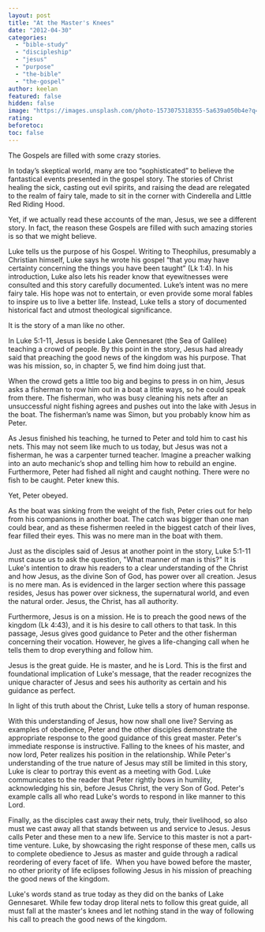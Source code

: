 ```yaml
---
layout: post
title: "At the Master's Knees"
date: "2012-04-30"
categories: 
  - "bible-study"
  - "discipleship"
  - "jesus"
  - "purpose"
  - "the-bible"
  - "the-gospel"
author: keelan
featured: false
hidden: false
image: "https://images.unsplash.com/photo-1573075318355-5a639a050b4e?q=80&w=2070&auto=format&fit=crop&ixlib=rb-4.0.3&ixid=M3wxMjA3fDB8MHxwaG90by1wYWdlfHx8fGVufDB8fHx8fA%3D%3D"
rating:
beforetoc:
toc: false
---
```


The Gospels are filled with some crazy stories.

In today’s skeptical world, many are too “sophisticated” to believe the fantastical events presented in the gospel story. The stories of Christ healing the sick, casting out evil spirits, and raising the dead are relegated to the realm of fairy tale, made to sit in the corner with Cinderella and Little Red Riding Hood.

Yet, if we actually read these accounts of the man, Jesus, we see a different story. In fact, the reason these Gospels are filled with such amazing stories is so that we might believe.

Luke tells us the purpose of his Gospel. Writing to Theophilus, presumably a Christian himself, Luke says he wrote his gospel “that you may have certainty concerning the things you have been taught” (Lk 1:4). In his introduction, Luke also lets his reader know that eyewitnesses were consulted and this story carefully documented. Luke’s intent was no mere fairy tale. His hope was not to entertain, or even provide some moral fables to inspire us to live a better life. Instead, Luke tells a story of documented historical fact and utmost theological significance.

It is the story of a man like no other.

In Luke 5:1-11, Jesus is beside Lake Gennesaret (the Sea of Galilee) teaching a crowd of people. By this point in the story, Jesus had already said that preaching the good news of the kingdom was his purpose. That was his mission, so, in chapter 5, we find him doing just that.

When the crowd gets a little too big and begins to press in on him, Jesus asks a fisherman to row him out in a boat a little ways, so he could speak from there. The fisherman, who was busy cleaning his nets after an unsuccessful night fishing agrees and pushes out into the lake with Jesus in the boat. The fisherman’s name was Simon, but you probably know him as Peter.

As Jesus finished his teaching, he turned to Peter and told him to cast his nets. This may not seem like much to us today, but Jesus was not a fisherman, he was a carpenter turned teacher. Imagine a preacher walking into an auto mechanic’s shop and telling him how to rebuild an engine. Furthermore, Peter had fished all night and caught nothing. There were no fish to be caught. Peter knew this.

Yet, Peter obeyed.

As the boat was sinking from the weight of the fish, Peter cries out for help from his companions in another boat. The catch was bigger than one man could bear, and as these fishermen reeled in the biggest catch of their lives, fear filled their eyes. This was no mere man in the boat with them.

Just as the disciples said of Jesus at another point in the story, Luke 5:1-11 must cause us to ask the question, "What manner of man is this?" It is Luke's intention to draw his readers to a clear understanding of the Christ and how Jesus, as the divine Son of God, has power over all creation. Jesus is no mere man. As is evidenced in the larger section where this passage resides, Jesus has power over sickness, the supernatural world, and even the natural order. Jesus, the Christ, has all authority.

Furthermore, Jesus is on a mission. He is to preach the good news of the kingdom (Lk 4:43), and it is his desire to call others to that task. In this passage, Jesus gives good guidance to Peter and the other fisherman concerning their vocation. However, he gives a life-changing call when he tells them to drop everything and follow him.

Jesus is the great guide. He is master, and he is Lord. This is the first and foundational implication of Luke's message, that the reader recognizes the unique character of Jesus and sees his authority as certain and his guidance as perfect.

In light of this truth about the Christ, Luke tells a story of human response.

With this understanding of Jesus, how now shall one live? Serving as examples of obedience, Peter and the other disciples demonstrate the appropriate response to the good guidance of this great master. Peter's immediate response is instructive. Falling to the knees of his master, and now lord, Peter realizes his position in the relationship. While Peter's understanding of the true nature of Jesus may still be limited in this story, Luke is clear to portray this event as a meeting with God. Luke communicates to the reader that Peter rightly bows in humility, acknowledging his sin, before Jesus Christ, the very Son of God. Peter's example calls all who read Luke's words to respond in like manner to this Lord.

Finally, as the disciples cast away their nets, truly, their livelihood, so also must we cast away all that stands between us and service to Jesus. Jesus calls Peter and these men to a new life. Service to this master is not a part-time venture. Luke, by showcasing the right response of these men, calls us to complete obedience to Jesus as master and guide through a radical reordering of every facet of life.  When you have bowed before the master, no other priority of life eclipses following Jesus in his mission of preaching the good news of the kingdom.

Luke's words stand as true today as they did on the banks of Lake Gennesaret. While few today drop literal nets to follow this great guide, all must fall at the master's knees and let nothing stand in the way of following his call to preach the good news of the kingdom.
